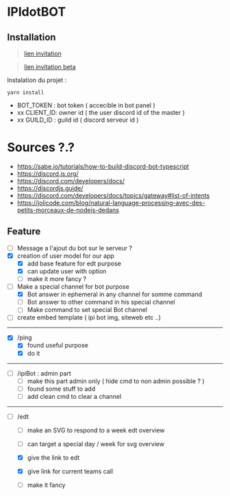 # IPIdotBOT

## Installation

> [lien invitation](https://discord.com/oauth2/authorize?client_id=870198781675716629&permissions=8&scope=bot%20applications.commands)

> [lien invitation beta](https://discord.com/oauth2/authorize?client_id=870625475737813002&permissions=8&scope=bot%20applications.commands)

Instalation du projet :
```shell
yarn install
```

- BOT_TOKEN : bot token ( accecible in bot panel )
- xx CLIENT_ID: owner id ( the user discord id of the master )
- xx GUILD_ID : guild id ( discord serveur id )


# Sources ?.?
- https://sabe.io/tutorials/how-to-build-discord-bot-typescript
- https://discord.js.org/
- https://discord.com/developers/docs/
- https://discordjs.guide/
- https://discord.com/developers/docs/topics/gateway#list-of-intents
- https://jolicode.com/blog/natural-language-processing-avec-des-petits-morceaux-de-nodejs-dedans
## Feature

- [ ] Message a l'ajout du bot sur le serveur ?
- [x] creation of user model for our app
  - [x] add base feature for edt purpose
  - [x] can update user with option
  - [ ] make it more fancy ?
- [ ] Make a special channel for bot purpose
  - [x] Bot answer in ephemeral in any channel for somme command
  - [ ] Bot answer to other command in his special channel
  - [ ] Make command to set special Bot channel
- [ ] create embed template ( ipi bot img, siteweb etc ..)
---
- [x] /ping
  - [x] found useful purpose
  - [x] do it
---
- [ ] /ipiBot : admin part
  - [ ] make this part admin only ( hide cmd to non admin possible ? )
  - [ ] found some stuff to add
  - [ ] add clean cmd to clear a channel
---
- [ ] /edt
  - [ ] make an SVG to respond to a week edt overview
  - [ ] can target a special day / week for svg overview
  - [x] give the link to edt
  - [x] give link for current teams call
  - [ ] make it fancy


